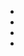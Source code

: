 
<!--
-->

 * []( http://json-ld.org/learn.html )
 * []( https://www.youtube.com/watch?v=vioCbTo3C-4 )
 * []( https://www.youtube.com/watch?v=UmvWk_TQ30A )
 * []( https://www.youtube.com/watch?v=Tm3fD89dqRE )


<!-- vim: set autoindent expandtab sw=4 syntax=markdown: -->

